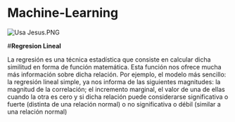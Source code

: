 # Machine-Learning

![Usa Jesus.PNG](https://www.iartificial.net/wp-content/uploads/2019/02/IA-1024x549.jpg)

#**Regresion Lineal**

La regresión es una técnica estadística que consiste en calcular dicha similitud
en forma de función matemática. Esta función nos ofrece mucha más información sobre dicha relación. Por ejemplo, el modelo más sencillo: la regresión lineal simple, ya nos informa de las siguientes magnitudes: la magnitud de la correlación; el incremento marginal, el valor de una de ellas cuando la otra es cero y si dicha relación puede considerarse significativa o fuerte (distinta de una relación normal) o no significativa o débil (similar a una relación normal)






